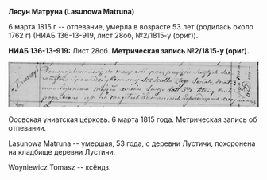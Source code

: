 **Лясун Матруна (Lasunowa Matruna)**

6 марта 1815 г -- отпевание, умерла в возрасте 53 лет (родилась около
1762 г) (НИАБ 136-13-919, лист 28об, №2/1815-у (ориг)).

**НИАБ 136-13-919:** Лист 28об. **Метрическая запись №2/1815-у (ориг).**

![](./media/3881f5b0e3478486e6fd8fbf4307f07e9330d9b5.png)

Осовская униатская церковь. 6 марта 1815 года. Метрическая запись об
отпевании.

Lasunowa Matruna -- умершая, 53 года, с деревни Лустичи, похоронена на
кладбище деревни Лустичи.

Woyniewicz Tomasz -- ксёндз.
